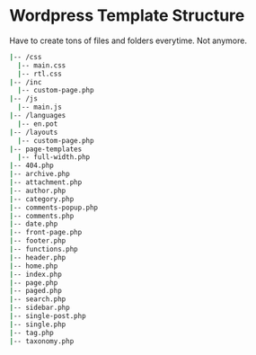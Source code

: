 # Wordpress Template Structure
Have to create tons of files and folders everytime. Not anymore.
```bash
|-- /css
  |-- main.css
  |-- rtl.css
|-- /inc
  |-- custom-page.php
|-- /js
  |-- main.js
|-- /languages
  |-- en.pot
|-- /layouts
  |-- custom-page.php
|-- page-templates
  |-- full-width.php
|-- 404.php
|-- archive.php
|-- attachment.php
|-- author.php
|-- category.php
|-- comments-popup.php
|-- comments.php
|-- date.php
|-- front-page.php
|-- footer.php
|-- functions.php
|-- header.php
|-- home.php
|-- index.php
|-- page.php
|-- paged.php
|-- search.php
|-- sidebar.php
|-- single-post.php
|-- single.php
|-- tag.php
|-- taxonomy.php
```
